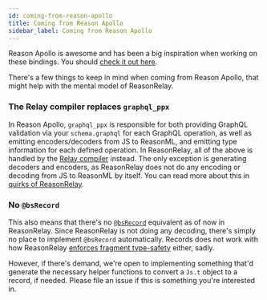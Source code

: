```yaml
---
id: coming-from-reason-apollo
title: Coming from Reason Apollo
sidebar_label: Coming from Reason Apollo
---
```


Reason Apollo is awesome and has been a big inspiration when working on these bindings. You should [check it out here](https://github.com/apollographql/reason-apollo).

There's a few things to keep in mind when coming from Reason Apollo, that might help with the mental model of ReasonRelay.

### The Relay compiler replaces `graphql_ppx`

In Reason Apollo, `graphql_ppx` is responsible for both providing GraphQL validation via your `schema.graphql` for each GraphQL operation, as well as emitting encoders/decoders from JS to ReasonML, and emitting type information for each defined operation. In ReasonRelay, all of the above is handled by the [Relay compiler](the-compiler) instead. The only exception is generating decoders and encoders, as ReasonRelay does not do any encoding or decoding from JS to ReasonML by itself. You can read more about this in [quirks of ReasonRelay](quirks-of-reason-relay).

### No `@bsRecord`

This also means that there's no [`@bsRecord`](https://github.com/mhallin/graphql_ppx#record-conversion) equivalent as of now in ReasonRelay. Since ReasonRelay is not doing any decoding, there's simply no place to implement `@bsRecord` automatically. Records does not work with how ReasonRelay [enforces fragment type-safety](using-fragments#fragment-references-and-how-relay-transports-fragment-data) either, sadly.

However, if there's demand, we're open to implementing something that'd generate the necessary helper functions to convert a `Js.t` object to a record, if needed. Please file an issue if this is something you're interested in.
